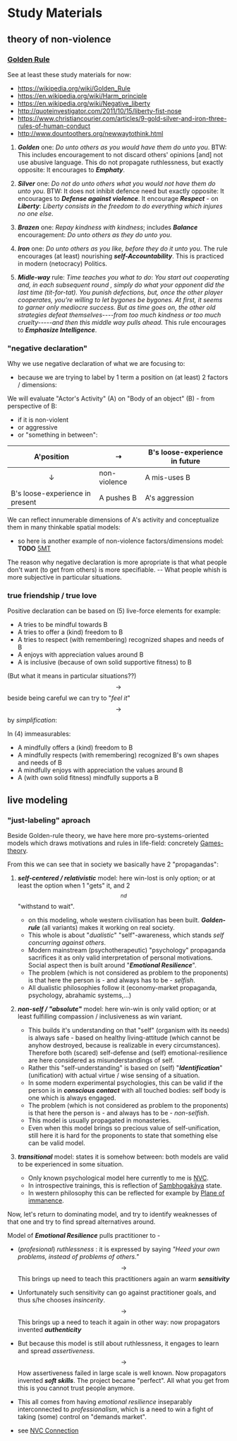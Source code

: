 # Study Materials

## theory of non-violence

### [Golden Rule](https://en.wikipedia.org/wiki/Golden_Rule)

See at least these study materials for now:
- https://wikipedia.org/wiki/Golden_Rule
- https://en.wikipedia.org/wiki/Harm_principle
- https://en.wikipedia.org/wiki/Negative_liberty
- http://quoteinvestigator.com/2011/10/15/liberty-fist-nose
- https://www.christiancourier.com/articles/9-gold-silver-and-iron-three-rules-of-human-conduct
- http://www.dountoothers.org/newwaytothink.html

1. ***Golden*** one: *Do unto others as you would have them do unto you*. BTW: This includes encouragement to not discard others' opinions [and] not use abusive language. This do not propagate ruthlessness, but exactly opposite: It encourages to ***Emphaty***.

2. ***Silver*** one: *Do not do unto others what you would not have them do unto you*. BTW: It does not inhibit defence need but exactly opposite: It encourages to ***Defense against violence***. It encourage ***Respect*** - on ***Liberty***: *Liberty consists in the freedom to do everything which injures no one else*.

3. ***Brazen*** one: *Repay kindness with kindness*; includes ***Balance*** encouragement: *Do unto others as they do unto you*.

4. ***Iron*** one: *Do unto others as you like, before they do it unto you*. The rule encourages (at least) nourishing ***self-Accountability***. This is practiced in modern (netocracy) Politics.

5. ***Midle-way*** rule: *Time teaches you what to do*: *You start out cooperating and, in each subsequent round , simply do what your opponent did the last time (tit-for-tat). You punish defections, but, once the other player cooperates, you’re willing to let bygones be bygones. At first, it seems to garner only mediocre success. But as time goes on, the other old strategies defeat themselves----from too much kindness or too much cruelty-----and then this middle way pulls ahead.* This rule encourages to ***Emphasize Intelligence***.

### "negative declaration"
Why we use negative declaration of what we are focusing to:

- because we are trying to label by 1 term a position on (at least) 2 factors / dimensions:

We will evaluate "Actor's Activity" (A) on "Body of an object" (B) - from perspective of B:

- if it is non-violent
- or aggressive
- or "something in between":

| A'position | $$\dashrightarrow$$ | B's loose-experience in future |
| --- | --- | --- |
| $$\downarrow$$ | non-violence | A mis-uses B |
| B's loose-experience in present | A pushes B | A's aggression |

We can reflect innumerable dimensions of A's activity and conceptualize them in many thinkable spatial models:

- so here is another example of non-violence factors/dimensions model: **TODO** [5MT](http://plumvillage.org/mindfulness-practice/the-5-mindfulness-trainings)

The reason why negative declaration is more apropriate is that what people don't want (to get from others) is more specifiable. -- What people whish is more subjective in particular situations.

### true friendship / true love
Positive declaration can be based on (5) live-force elements for example:

- A tries to be mindful towards B
- A tries to offer a (kind) freedom to B
- A tries to respect (with remembering) recognized shapes and needs of B
- A enjoys with appreciation values around B
- A is inclusive (because of own solid supportive fitness) to B

(But what it means in particular situations??)
$$\rightarrow$$ beside being careful we can try to "*feel it*" $$\rightarrow$$ by *simplification*:

In (4) immeasurables:
- A mindfully offers a (kind) freedom to B
- A mindfully respects (with remembering) recognized B's own shapes and needs of B
- A mindfully enjoys with appreciation the values around B
- A (with own solid fitness) mindfully supports a B


## live modeling
### "just-labeling" aproach

Beside Golden-rule theory, we have here more pro-systems-oriented models which draws motivations and rules in life-field: concretely [Games-theory](https://en.wikipedia.org/wiki/Game_theory).

From this we can see that in society we basically have 2 "propagandas":

1. ***self-centered / relativistic*** model: here win-lost is only option; or at least the option when 1 "gets" it, and 2$$^{nd}$$ "withstand to wait". 
   - on this modeling, whole western civilisation has been built. ***Golden-rule*** (all variants) makes it working on real society.
   - This whole is about "*dualistic*" "self"-awareness, which stands  *self concurring against others*.
   - Modern mainstream (psychotherapeutic) "psychology" propaganda sacrifices it as only valid interpretation of personal motivations. Social aspect then is built around "***Emotional Resilience***".
   - The problem (which is not considered as problem to the proponents) is that here the person is - and always has to be - *selfish*.
   - All dualistic philosophies follow it (economy-market propaganda, psychology, abrahamic systems,...)


2. ***non-self / "absolute"*** model: here win-win is only valid option; or at least fulfilling compassion / inclusiveness as win variant.
   - This builds it's understanding on that "self" (organism with its needs) is always safe - based on healthy living-attitude (which cannot be anyhow destroyed, because is realizable in every circumstances). Therefore both (scared) self-defense and (self) emotional-resilience are here considered as misunderstandings of self.
   - Rather this "self-understanding" is based on (self) "***Identification***" (unification) with actual virtue / wise sensing of a situation.
   - In some modern experimental psychologies, this can be valid if the person is in ***conscious contact*** with all touched bodies: self body is one which is always engaged.
   - The problem (which is not considered as problem to the proponents) is that here the person is - and always has to be - *non-selfish*.
   - This model is usually propagated in monasteries.
   - Even when this model brings so precious value of self-unification, still here it is hard for the proponents to state that something else can be valid model.


3. ***transitional*** model: states it is somehow between: both models are valid to be experienced in some situation.
   - Only known psychological model here currently to me is [NVC](cnvc.org).
   - In introspective trainings, this is reflection of [Sambhogakāya](https://en.wikipedia.org/wiki/Sambhogakāya) state.
   - In western philosophy this can be reflected for example by [Plane of immanence](https://en.wikipedia.org/wiki/Plane_of_immanence).


Now, let's return to dominating model, and try to identify weaknesses of that one and try to find spread alternatives around.

Model of ***Emotional Resilience*** pulls practitioner to -

- (*profesional*) *ruthlessness* : it is expressed by saying *"Heed your own problems, instead of problems of others."* \
$$\rightarrow$$ This brings up need to teach this practitioners again an warm ***sensitivity***

- Unfortunately such sensitivity can go against practitioner goals, and thus s/he chooses *insincerity*. \
$$\rightarrow$$ This brings up a need to teach it again in other way: now propagators invented ***authenticity***

- But because this model is still about ruthlessness, it engages to learn and spread *assertiveness*. \
$$\rightarrow$$ How assertiveness failed in large scale is well known. Now propagators invented ***soft skills***. The project became "perfect". All what you get from this is you cannot trust people anymore.

- This all comes from having *emotional resilience* inseparably interconnected to *professionalism*, which is a need to win a fight of taking (some) control on "demands market".

- see [NVC Connection](http://en.nvcwiki.com/index.php/Underlying_Concepts_of_Compassionate_Communication)
